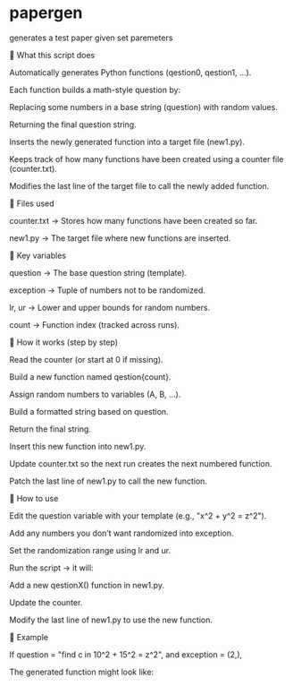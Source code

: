 # papergen
generates a test paper given set paremeters

🔹 What this script does

Automatically generates Python functions (qestion0, qestion1, …).

Each function builds a math-style question by:

Replacing some numbers in a base string (question) with random values.

Returning the final question string.

Inserts the newly generated function into a target file (new1.py).

Keeps track of how many functions have been created using a counter file (counter.txt).

Modifies the last line of the target file to call the newly added function.

🔹 Files used

counter.txt → Stores how many functions have been created so far.

new1.py → The target file where new functions are inserted.

🔹 Key variables

question → The base question string (template).

exception → Tuple of numbers not to be randomized.

lr, ur → Lower and upper bounds for random numbers.

count → Function index (tracked across runs).

🔹 How it works (step by step)

Read the counter (or start at 0 if missing).

Build a new function named qestion{count}.

Assign random numbers to variables (A, B, …).

Build a formatted string based on question.

Return the final string.

Insert this new function into new1.py.

Update counter.txt so the next run creates the next numbered function.

Patch the last line of new1.py to call the new function.

🔹 How to use

Edit the question variable with your template (e.g., "x^2 + y^2 = z^2").

Add any numbers you don’t want randomized into exception.

Set the randomization range using lr and ur.

Run the script → it will:

Add a new qestionX() function in new1.py.

Update the counter.

Modify the last line of new1.py to use the new function.

🔹 Example

If question = "find c in 10^2 + 15^2 = z^2",
and exception = (2,),

The generated function might look like:
